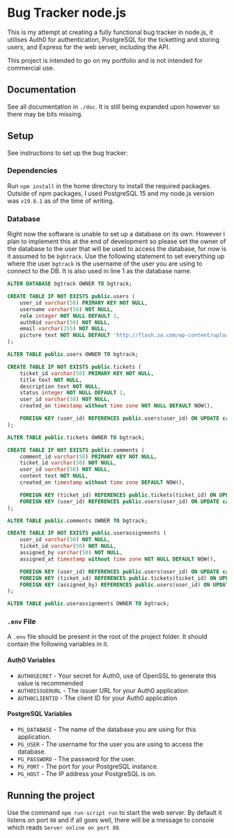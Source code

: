 Bug Tracker node.js
===================

This is my attempt at creating a fully functional bug tracker in node.js, it utilises Auth0 for authentication, PostgreSQL for the ticketting and storing users, and Express for the web server, including the API.

This project is intended to go on my portfolio and is not intended for commercial use.

## Documentation

See all documentation in `./doc`. It is still being expanded upon however so there may be bits missing.

## Setup

See instructions to set up the bug tracker:

### Dependencies

Run `npm install` in the home directory to install the required packages.
Outside of npm packages, I used PostgreSQL 15 and my node.js version was `v19.8.1` as of the time of writing.

### Database

Right now the software is unable to set up a database on its own. However I plan to implement this at the end of development so please set the owner of the database to the user that will be used to access the database, for now is it assumed to be `bgbtrack`.
Use the following statement to set everything up where the user `bgtrack` is the username of the user you are using to connect to the DB. It is also used in line 1 as the database name.

```sql
ALTER DATABASE bgtrack OWNER TO bgtrack;

CREATE TABLE IF NOT EXISTS public.users (
	user_id varchar(50) PRIMARY KEY NOT NULL,
	username varchar(50) NOT NULL,
	role integer NOT NULL DEFAULT 1,
	auth0id varchar(50) NOT NULL,
	email varchar(255) NOT NULL,
	picture text NOT NULL DEFAULT 'http://flash.za.com/wp-content/uploads/2015/08/Generic-Profile-1600x1600.png'::text -- idrk where this came from tbh but it prevents the alt text always being used.
);

ALTER TABLE public.users OWNER TO bgtrack;

CREATE TABLE IF NOT EXISTS public.tickets (
	ticket_id varchar(50) PRIMARY KEY NOT NULL,
	title text NOT NULL,
	description text NOT NULL,
	status integer NOT NULL DEFAULT 1,
	user_id varchar(50) NOT NULL,
	created_on timestamp without time zone NOT NULL DEFAULT NOW(),

	FOREIGN KEY (user_id) REFERENCES public.users(user_id) ON UPDATE cascade
);

ALTER TABLE public.tickets OWNER TO bgtrack;

CREATE TABLE IF NOT EXISTS public.comments (
	comment_id varchar(50) PRIMARY KEY NOT NULL,
	ticket_id varchar(50) NOT NULL,
	user_id varchar(50) NOT NULL,
	content text NOT NULL,
	created_on timestamp without time zone DEFAULT NOW(),

	FOREIGN KEY (ticket_id) REFERENCES public.tickets(ticket_id) ON UPDATE cascade ON DELETE cascade,
	FOREIGN KEY (user_id) REFERENCES public.users(user_id) ON UPDATE cascade
);

ALTER TABLE public.comments OWNER TO bgtrack;

CREATE TABLE IF NOT EXISTS public.userassignments (
	user_id varchar(50) NOT NULL,
	ticket_id varchar(50) NOT NULL,
	assigned_by varchar(50) NOT NULL,
	assigned_at timestamp without time zone NOT NULL DEFAULT NOW(),

	FOREIGN KEY (user_id) REFERENCES public.users(user_id) ON UPDATE cascade ON DELETE cascade,
	FOREIGN KEY (ticket_id) REFERENCES public.tickets(ticket_id) ON UPDATE cascade ON DELETE cascade,
	FOREIGN KEY (assigned_by) REFERENCES public.users(user_id) ON UPDATE cascade
);

ALTER TABLE public.userassignments OWNER TO bgtrack;
```

### `.env` File

A `.env` file should be present in the root of the project folder. It should contain the following variables in it.

#### Auth0 Variables
- `AUTH0SECRET` - Your secret for Auth0, use of OpenSSL to generate this value is recommended
- `AUTH0ISSUERURL` - The issuer URL for your Auth0 application
- `AUTH0CLIENTID` - The client ID for your Auth0 application

#### PostgreSQL Variables

- `PG_DATABASE` - The name of the database you are using for this application.
- `PG_USER` - The username for the user you are using to access the database.
- `PG_PASSWORD` - The password for the user.
- `PG_PORT` - The port for your PostgreSQL instance.
- `PG_HOST` - The IP address your PostgreSQL is on.

## Running the project

Use the command `npm run-script run` to start the web server. By default it listens on port `80` and if all goes well, there will be a message to console which reads `Server online on port 80`.